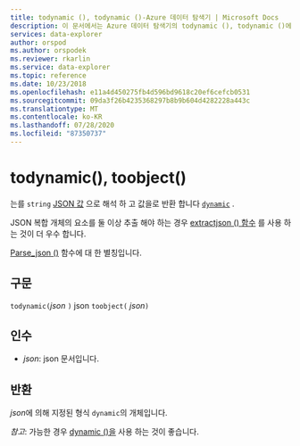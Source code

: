```yaml
---
title: todynamic (), todynamic ()-Azure 데이터 탐색기 | Microsoft Docs
description: 이 문서에서는 Azure 데이터 탐색기의 todynamic (), todynamic ()에 대해 설명 합니다.
services: data-explorer
author: orspod
ms.author: orspodek
ms.reviewer: rkarlin
ms.service: data-explorer
ms.topic: reference
ms.date: 10/23/2018
ms.openlocfilehash: e11a4d450275fb4d596bd9618c20ef6cefcb0531
ms.sourcegitcommit: 09da3f26b4235368297b8b9b604d4282228a443c
ms.translationtype: MT
ms.contentlocale: ko-KR
ms.lasthandoff: 07/28/2020
ms.locfileid: "87350737"
---
```

# <a name="todynamic-toobject"></a>todynamic(), toobject()

는를 `string` [JSON 값](https://json.org/) 으로 해석 하 고 값을로 반환 합니다 [`dynamic`](./scalar-data-types/dynamic.md) . 

JSON 복합 개체의 요소를 둘 이상 추출 해야 하는 경우 [extractjson () 함수](./extractjsonfunction.md) 를 사용 하는 것이 더 우수 합니다.

[Parse_json ()](./parsejsonfunction.md) 함수에 대 한 별칭입니다.

## <a name="syntax"></a>구문

`todynamic(`*json* `)` 
 json `toobject(` *json*`)`

## <a name="arguments"></a>인수

* *json*: json 문서입니다.

## <a name="returns"></a>반환

*json*에 의해 지정된 형식 `dynamic`의 개체입니다.

*참고*: 가능한 경우 [dynamic ()을](./scalar-data-types/dynamic.md) 사용 하는 것이 좋습니다.